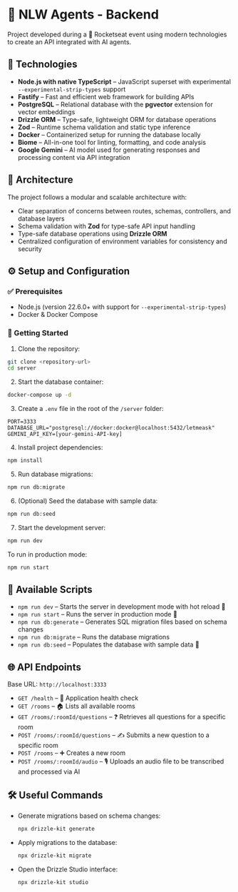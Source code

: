 # 🤖 NLW Agents - Backend

Project developed during a 🚀 Rocketseat event using modern technologies to create an API integrated with AI agents.

## 🧰 Technologies

- **Node.js with native TypeScript** – JavaScript superset with experimental `--experimental-strip-types` support
- **Fastify** – Fast and efficient web framework for building APIs
- **PostgreSQL** – Relational database with the **pgvector** extension for vector embeddings
- **Drizzle ORM** – Type-safe, lightweight ORM for database operations
- **Zod** – Runtime schema validation and static type inference
- **Docker** – Containerized setup for running the database locally
- **Biome** – All-in-one tool for linting, formatting, and code analysis
- **Google Gemini** – AI model used for generating responses and processing content via API integration

## 🧱 Architecture

The project follows a modular and scalable architecture with:

- Clear separation of concerns between routes, schemas, controllers, and database layers
- Schema validation with **Zod** for type-safe API input handling
- Type-safe database operations using **Drizzle ORM**
- Centralized configuration of environment variables for consistency and security

## ⚙️ Setup and Configuration

### ✅ Prerequisites

- Node.js (version 22.6.0+ with support for `--experimental-strip-types`)
- Docker & Docker Compose

### 🚀 Getting Started

1. Clone the repository:

```bash
git clone <repository-url>
cd server
```

2. Start the database container:

```bash
docker-compose up -d
```

3. Create a `.env` file in the root of the `/server` folder:

```
PORT=3333
DATABASE_URL="postgresql://docker:docker@localhost:5432/letmeask"
GEMINI_API_KEY=[your-gemini-API-key]
```

4. Install project dependencies:

```bash
npm install
```

5. Run database migrations:

```bash
npm run db:migrate
```

6. (Optional) Seed the database with sample data:

```bash
npm run db:seed
```

7. Start the development server:

```bash
npm run dev
```

To run in production mode:

```bash
npm run start
```

## 📜 Available Scripts

- `npm run dev` – Starts the server in development mode with hot reload 🔁
- `npm run start` – Runs the server in production mode 🚀
- `npm run db:generate` – Generates SQL migration files based on schema changes
- `npm run db:migrate` – Runs the database migrations
- `npm run db:seed` – Populates the database with sample data 🌱

## 🌐 API Endpoints

Base URL: `http://localhost:3333`

- `GET /health` – 💓 Application health check
- `GET /rooms` – 🏠 Lists all available rooms
- `GET /rooms/:roomId/questions` – ❓ Retrieves all questions for a specific room
- `POST /rooms/:roomId/questions` – ✍️ Submits a new question to a specific room
- `POST /rooms` – ➕ Creates a new room
- `POST /rooms/:roomId/audio` – 🎙️ Uploads an audio file to be transcribed and processed via AI

## 🛠️ Useful Commands

- Generate migrations based on schema changes:
  ```bash
  npx drizzle-kit generate
  ```

- Apply migrations to the database:
  ```bash
  npx drizzle-kit migrate
  ```

- Open the Drizzle Studio interface:
  ```bash
  npx drizzle-kit studio
  ```